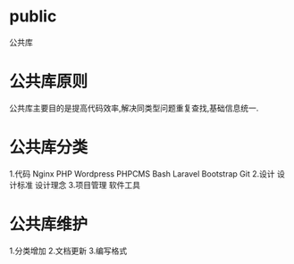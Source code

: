 # public
公共库

# 公共库原则

公共库主要目的是提高代码效率,解决同类型问题重复查找,基础信息统一.

# 公共库分类

1.代码
Nginx
PHP
Wordpress
PHPCMS
Bash
Laravel
Bootstrap
Git
2.设计
设计标准
设计理念
3.项目管理
软件工具

# 公共库维护

1.分类增加
2.文档更新
3.编写格式
